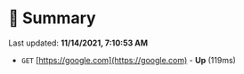 # 📖 Summary
Last updated: **11/14/2021, 7:10:53 AM**

- `GET` [https://google.com](https://google.com) - **Up** (119ms)
